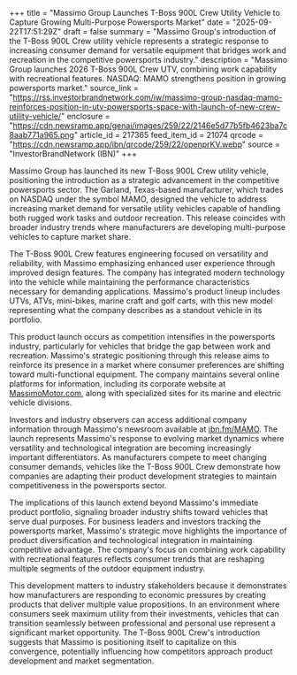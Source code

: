 +++
title = "Massimo Group Launches T-Boss 900L Crew Utility Vehicle to Capture Growing Multi-Purpose Powersports Market"
date = "2025-09-22T17:51:29Z"
draft = false
summary = "Massimo Group's introduction of the T-Boss 900L Crew utility vehicle represents a strategic response to increasing consumer demand for versatile equipment that bridges work and recreation in the competitive powersports industry."
description = "Massimo Group launches 2026 T-Boss 900L Crew UTV, combining work capability with recreational features. NASDAQ: MAMO strengthens position in growing powersports market."
source_link = "https://rss.investorbrandnetwork.com/iw/massimo-group-nasdaq-mamo-reinforces-position-in-utv-powersports-space-with-launch-of-new-crew-utility-vehicle/"
enclosure = "https://cdn.newsramp.app/genai/images/259/22/2146e5d77b5fb4623ba7c8aab771a965.png"
article_id = 217365
feed_item_id = 21074
qrcode = "https://cdn.newsramp.app/ibn/qrcode/259/22/openprKV.webp"
source = "InvestorBrandNetwork (IBN)"
+++

<p>Massimo Group has launched its new T-Boss 900L Crew utility vehicle, positioning the introduction as a strategic advancement in the competitive powersports sector. The Garland, Texas-based manufacturer, which trades on NASDAQ under the symbol MAMO, designed the vehicle to address increasing market demand for versatile utility vehicles capable of handling both rugged work tasks and outdoor recreation. This release coincides with broader industry trends where manufacturers are developing multi-purpose vehicles to capture market share.</p><p>The T-Boss 900L Crew features engineering focused on versatility and reliability, with Massimo emphasizing enhanced user experience through improved design features. The company has integrated modern technology into the vehicle while maintaining the performance characteristics necessary for demanding applications. Massimo's product lineup includes UTVs, ATVs, mini-bikes, marine craft and golf carts, with this new model representing what the company describes as a standout vehicle in its portfolio.</p><p>This product launch occurs as competition intensifies in the powersports industry, particularly for vehicles that bridge the gap between work and recreation. Massimo's strategic positioning through this release aims to reinforce its presence in a market where consumer preferences are shifting toward multi-functional equipment. The company maintains several online platforms for information, including its corporate website at <a href="https://MassimoMotor.com" rel="nofollow" target="_blank">MassimoMotor.com</a>, along with specialized sites for its marine and electric vehicle divisions.</p><p>Investors and industry observers can access additional company information through Massimo's newsroom available at <a href="https://ibn.fm/MAMO" rel="nofollow" target="_blank">ibn.fm/MAMO</a>. The launch represents Massimo's response to evolving market dynamics where versatility and technological integration are becoming increasingly important differentiators. As manufacturers compete to meet changing consumer demands, vehicles like the T-Boss 900L Crew demonstrate how companies are adapting their product development strategies to maintain competitiveness in the powersports sector.</p><p>The implications of this launch extend beyond Massimo's immediate product portfolio, signaling broader industry shifts toward vehicles that serve dual purposes. For business leaders and investors tracking the powersports market, Massimo's strategic move highlights the importance of product diversification and technological integration in maintaining competitive advantage. The company's focus on combining work capability with recreational features reflects consumer trends that are reshaping multiple segments of the outdoor equipment industry.</p><p>This development matters to industry stakeholders because it demonstrates how manufacturers are responding to economic pressures by creating products that deliver multiple value propositions. In an environment where consumers seek maximum utility from their investments, vehicles that can transition seamlessly between professional and personal use represent a significant market opportunity. The T-Boss 900L Crew's introduction suggests that Massimo is positioning itself to capitalize on this convergence, potentially influencing how competitors approach product development and market segmentation.</p>
